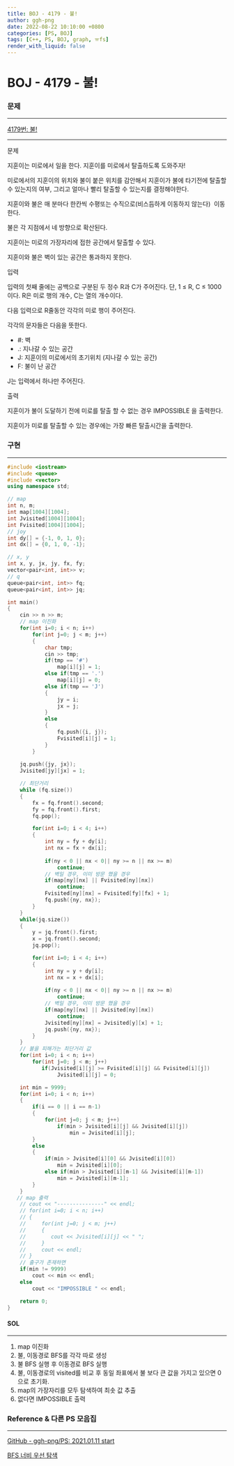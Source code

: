 ```yaml
---
title: BOJ - 4179 - 불!
author: ggh-png
date: 2022-08-22 10:10:00 +0800
categories: [PS, BOJ]
tags: [C++, PS, BOJ, graph, ㅠfs]
render_with_liquid: false
---
```

# BOJ - 4179 - 불!

### 문제

---

[4179번: 불!](https://www.acmicpc.net/problem/4179)

---

문제

지훈이는 미로에서 일을 한다. 지훈이를 미로에서 탈출하도록 도와주자!

미로에서의 지훈이의 위치와 불이 붙은 위치를 감안해서 지훈이가 불에 타기전에 탈출할 수 있는지의 여부, 그리고 얼마나 빨리 탈출할 수 있는지를 결정해야한다.

지훈이와 불은 매 분마다 한칸씩 수평또는 수직으로(비스듬하게 이동하지 않는다)  이동한다.

불은 각 지점에서 네 방향으로 확산된다.

지훈이는 미로의 가장자리에 접한 공간에서 탈출할 수 있다.

지훈이와 불은 벽이 있는 공간은 통과하지 못한다.

입력

입력의 첫째 줄에는 공백으로 구분된 두 정수 R과 C가 주어진다. 단, 1 ≤ R, C ≤ 1000 이다. R은 미로 행의 개수, C는 열의 개수이다.

다음 입력으로 R줄동안 각각의 미로 행이 주어진다.

각각의 문자들은 다음을 뜻한다.

- #: 벽
- .: 지나갈 수 있는 공간
- J: 지훈이의 미로에서의 초기위치 (지나갈 수 있는 공간)
- F: 불이 난 공간

J는 입력에서 하나만 주어진다.

출력

지훈이가 불이 도달하기 전에 미로를 탈출 할 수 없는 경우 IMPOSSIBLE 을 출력한다.

지훈이가 미로를 탈출할 수 있는 경우에는 가장 빠른 탈출시간을 출력한다.

### 구현

---

```cpp
#include <iostream>
#include <queue>
#include <vector>
using namespace std;

// map
int n, m;
int map[1004][1004];
int Jvisited[1004][1004];
int Fvisited[1004][1004];
// joy
int dy[] = {-1, 0, 1, 0};
int dx[] = {0, 1, 0, -1};

// x, y
int x, y, jx, jy, fx, fy;
vector<pair<int, int>> v;
// q 
queue<pair<int, int>> fq;
queue<pair<int, int>> jq;

int main()
{
    cin >> n >> m;
    // map 이진화 
    for(int i=0; i < n; i++)
        for(int j=0; j < m; j++)
        {
            char tmp;
            cin >> tmp;
            if(tmp == '#')
                map[i][j] = 1;
            else if(tmp == '.')
                map[i][j] = 0;
            else if(tmp == 'J')
            {
                jy = i;
                jx = j;
            }
            else
            {
                fq.push({i, j});
                Fvisited[i][j] = 1;
            }
        }
    
    jq.push({jy, jx});
    Jvisited[jy][jx] = 1;

    // 최단거리 
    while (fq.size())
    {
        fx = fq.front().second;
        fy = fq.front().first;
        fq.pop();

        for(int i=0; i < 4; i++)
        {
            int ny = fy + dy[i];
            int nx = fx + dx[i];
            
            if(ny < 0 || nx < 0|| ny >= n || nx >= m)
                continue;
            // 벽일 경우, 이미 방문 했을 경우 
            if(map[ny][nx] || Fvisited[ny][nx])
                continue;
            Fvisited[ny][nx] = Fvisited[fy][fx] + 1;
            fq.push({ny, nx});
        }
    }
    while(jq.size())
    {
        y = jq.front().first;
        x = jq.front().second;
        jq.pop();

        for(int i=0; i < 4; i++)
        {
            int ny = y + dy[i];
            int nx = x + dx[i];
            
            if(ny < 0 || nx < 0|| ny >= n || nx >= m)
                continue;
            // 벽일 경우, 이미 방문 했을 경우 
            if(map[ny][nx] || Jvisited[ny][nx])
                continue;
            Jvisited[ny][nx] = Jvisited[y][x] + 1;
            jq.push({ny, nx});
        }
    }
    // 불을 피해가는 최단거리 값
    for(int i=0; i < n; i++)
        for(int j=0; j < m; j++)
           if(Jvisited[i][j] >= Fvisited[i][j] && Fvisited[i][j])
                Jvisited[i][j] = 0;    

    int min = 9999;
    for(int i=0; i < n; i++)
    {
        if(i == 0 || i == n-1)
        {
            for(int j=0; j < m; j++)
                if(min > Jvisited[i][j] && Jvisited[i][j])
                    min = Jvisited[i][j];
        }
        else
        {
            if(min > Jvisited[i][0] && Jvisited[i][0])
                min = Jvisited[i][0];
            else if(min > Jvisited[i][m-1] && Jvisited[i][m-1])
                min = Jvisited[i][m-1];
        }
    }
   // map 출력
    // cout << "---------------" << endl;
    // for(int i=0; i < n; i++)
    // {
    //     for(int j=0; j < m; j++)
    //     {
    //        cout << Jvisited[i][j] << " ";
    //     }   
    //     cout << endl;
    // }
    // 출구가 존재하면
    if(min != 9999)
        cout << min << endl;
    else
        cout << "IMPOSSIBLE " << endl;

    return 0;
}
```

#### SOL

---

1. map 이진화
2. 불, 이동경로  BFS를 각각 따로 생성 
3. 불 BFS 실행 후 이동경로 BFS 실행
4. 불, 이동경로의 visited를 비교 후 동일 좌표에서 불 보다 큰 값을 가지고 있으면 0으로 초기화.
5. map의 가장자리를 모두 탐색하여 최솟 값 추출 
6. 없다면 IMPOSSIBLE 출력

### Reference & 다른 PS 모음집

---

[GitHub - ggh-png/PS: 2021.01.11 start](https://github.com/ggh-png/PS)

[BFS 너비 우선 탐색](https://ggh-png.github.io/posts/bfs/)